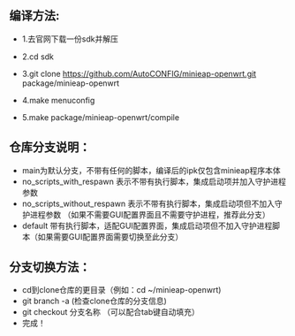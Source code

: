 ## 编译方法:

* 1.去官网下载一份sdk并解压

* 2.cd sdk

* 3.git clone https://github.com/AutoCONFIG/minieap-openwrt.git package/minieap-openwrt

* 4.make menuconfig

* 5.make package/minieap-openwrt/compile

## 仓库分支说明：
* main为默认分支，不带有任何的脚本，编译后的ipk仅包含minieap程序本体
* no_scripts_with_respawn 表示不带有执行脚本，集成启动项并加入守护进程参数
* no_scripts_without_respawn 表示不带有执行脚本，集成启动项但不加入守护进程参数 （如果不需要GUI配置界面且不需要守护进程，推荐此分支）
* default 带有执行脚本，适配GUI配置界面，集成启动项但不加入守护进程脚本（如果需要GUI配置界面需要切换至此分支）

## 分支切换方法：
* cd到clone仓库的更目录（例如：cd ~/minieap-openwrt)
* git branch -a (检查clone仓库的分支信息)
* git checkout 分支名称 （可以配合tab键自动填充）
* 完成！
